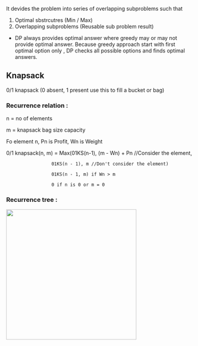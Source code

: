 It devides the problem into series of overlapping subproblems such that 
1. Optimal sbstrcutres (Min / Max)
2. Overlapping subproblems (Reusable sub problem result)

- DP always provides optimal answer where greedy may or may not provide optimal answer. Because greedy approach start with first optimal option only , DP checks all possible options and finds optimal answers.

## Knapsack 

0/1 knapsack (0 absent, 1 present use this to fill a bucket or bag)

### Recurrence relation :

n = no of elements

m = knapsack bag size capacity

Fo element n, Pn is Profit, Wn is Weight 

0/1 knapsack(n, m) = Max(01KS(n-1), (m - Wn) + Pn //Consider the element, 

                     01KS(n - 1), m //Don't consider the element)

                     01KS(n - 1, m) if Wn > m
                     
                     0 if n is 0 or m = 0 

 ### Recurrence tree :

<img src="https://github.com/devashree-shukla/DSAlgoExpedition/assets/38584944/131b42e7-e1c4-4a66-bb46-f65f28c07d06" width=350>



